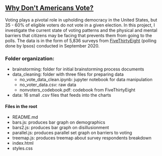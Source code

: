 ## <a href="https://eujeneyumm.github.io/CAPP30239_FA22/final_project"> Why Don't Americans Vote? </a>

Voting plays a pivotal role in upholding democracy in the United States, but 35 - 60% of eligible voters do not vote in a given election. In this project, I investigate the current state of voting patterns and the physical and mental barriers that citizens may be facing that prevents them from going to the polls. The data is in the form of 5,836 surveys from <a href = "https://github.com/fivethirtyeight/data/tree/master/non-voters">FiveThirtyEight</a> (polling done by Ipsos) conducted in September 2020.

### Folder organization:
* brainstorming: folder for initial brainstorming process documents
* data_cleaning: folder with three files for preparing data
  * no_vote_data_clean.ipynb: jupyter notebook for data manipulation
  * no_voter_data.csv: raw data
  * nonvoters_codebook.pdf: codebook from FiveThirtyEight
* data: 16 small .csv files that feeds into the charts

#### Files in the root
  * README.md
  * bars.js: produces bar graph on demographics
  * bars2.js: produces bar graph on disillusionment
  * parallel.js: produces parallel set graph on barriers to voting
  * treemap.js: produces treemap about survey respondents breakdown
  * index.html
  * styles.css
